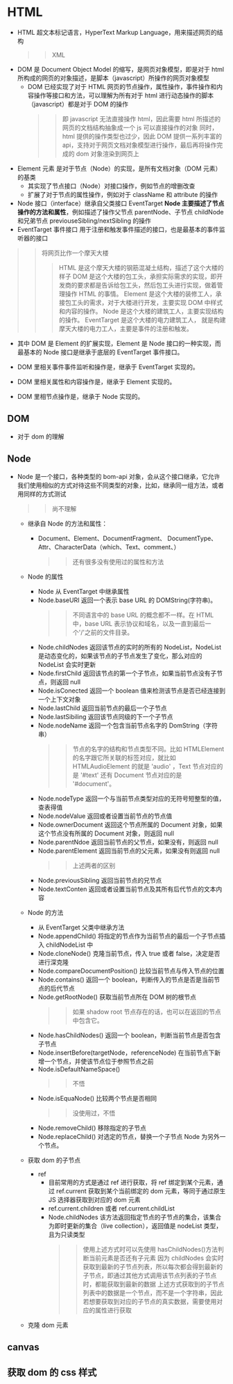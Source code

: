 # HTML

- HTML 超文本标记语言，HyperText Markup Language，用来描述网页的结构
  > > XML
- DOM 是 Document Object Model 的缩写，是网页对象模型，即是对于 html 所构成的网页的对象描述，是脚本（javascript）所操作的网页对象模型
  - DOM 已经实现了对于 HTML 网页的节点操作，属性操作，事件操作和内容操作等接口和方法，可以理解为所有对于 html 进行动态操作的脚本（javascript）都是对于 DOM 的操作
    > > 即 javascript 无法直接操作 html，因此需要 html 所描述的网页的文档结构抽象成一个 js 可以直接操作的对象
    > > 同时，html 提供的操作类型也过少，因此 DOM 提供一系列丰富的 api，支持对于网页文档对象模型进行操作，最后再将操作完成的 dom 对象渲染到网页上
- Element 元素 是对于节点（Node）的实现，是所有文档对象（DOM 元素）的基类
  - 其实现了节点接口（Node）对接口操作，例如节点的增删改查
  - 扩展了对于节点的属性操作，例如对于 className 和 attribute 的操作
- Node 接口（interface）继承自父类接口 EventTarget **Node 主要描述了节点操作的方法和属性**，例如描述了操作父节点 parentNode、子节点 childNode 和兄弟节点 previouseSibling/nextSibling 的操作
- EventTarget 事件接口 用于注册和触发事件描述的接口，也是最基本的事件监听器的接口

> > 将网页比作一个摩天大楼
> >
> > > HTML 是这个摩天大楼的钢筋混凝土结构，描述了这个大楼的样子
> > > DOM 是这个大楼的包工头，承担实际需求的实现，即开发商的要求都是告诉给包工头，然后包工头进行实现，做着管理操作 HTML 的事情。
> > > Element 是这个大楼的装修工人，承接包工头的需求，对于大楼进行开发，主要实现 DOM 中样式和内容的操作。
> > > Node 是这个大楼的建筑工人，主要实现结构的操作。
> > > EventTarget 是这个大楼的电力建筑工人， 就是构建摩天大楼的电力工人，主要是事件的注册和触发。

- 其中 DOM 是 Element 的扩展实现，Element 是 Node 接口的一种实现，而最基本的 Node 接口是继承于底层的 EventTarget 事件接口。

- DOM 里相关事件事件监听和操作是，继承于 EventTarget 实现的。
- DOM 里相关属性和内容操作是，继承于 Element 实现的。
- DOM 里相节点操作是，继承于 Node 实现的。

## DOM

- 对于 dom 的理解

## Node

- Node 是一个接口，各种类型的 bom-api 对象，会从这个接口继承，它允许我们使用相似的方式对待这些不同类型的对象，比如，继承同一组方法，或者用同样的方式测试

  > > 尚不理解

  - 继承自 Node 的方法和属性：

    - Document、Element、DocumentFragment、 DocumentType、Attr、CharacterData（which、Text、comment、）
      > > 还有很多没有使用过的属性和方法

  - Node 的属性

    - Node 从 EventTarget 中继承属性
    - Node.baseURI
      返回一个表示 base URL 的 DOMString(字符串)。
      > > 不同语言中的 base URL 的概念都不一样。在 HTML 中，base URL 表示协议和域名，以及一直到最后一个'/'之前的文件目录。
    - Node.childNodes
      返回该节点的实时的所有的 NodeList，NodeList 是动态变化的，如果该节点的子节点发生了变化，那么对应的 NodeList 会实时更新
    - Node.firstChild 返回该节点的第一个子节点，如果当前节点没有子节点，则返回 null
    - Node.isConected 返回一个 boolean 值来检测该节点是否已经连接到一个上下文对象
    - Node.lastChild 返回当前节点的最后一个子节点
    - Node.lastSibiling 返回该节点同级的下一个子节点
    - Node.nodeName 返回一个包含当前节点名字的 DomString（字符串）
      > > 节点的名字的结构和节点类型不同。比如 HTMLElement 的名字跟它所关联的标签对应，就比如 HTMLAudioElement 的就是 'audio' ，Text 节点对应的是 '#text' 还有 Document 节点对应的是 '#document'。
    - Node.nodeType 返回一个与当前节点类型对应的无符号短整型的值，查表得值
    - Node.nodeValue 返回或者设置当前节点的节点值
    - Node.ownerDocument 返回这个节点所属的 Document 对象，如果这个节点没有所属的 Document 对象，则返回 null
    - Node.parentNdoe 返回当前节点的父节点，如果没有，则返回 null
    - Node.parentElement 返回当前节点的父元素，如果没有则返回 null
      > > 上述两者的区别
    - Node.previousSibling 返回当前节点的兄节点
    - Node.textConten 返回或者设置当前节点及其所有后代节点的文本内容

  - Node 的方法

    - 从 EventTarget 父类中继承方法
    - Node.appendChild() 将指定的节点作为当前节点的最后一个子节点插入 childNodeList 中
    - Node.cloneNode() 克隆当前节点，传入 true 或者 false，决定是否进行深克隆
    - Node.compareDocumentPosition() 比较当前节点与传入节点的位置
    - Node.contains() 返回一个 boolean，判断传入的节点是否是当前节点的后代节点
    - Node.getRootNode() 获取当前节点所在 DOM 树的根节点
      > > 如果 shadow root 节点存在的话，也可以在返回的节点中包含它。
    - Node.hasChildNodes() 返回一个 boolean，判断当前节点是否包含子节点
    - Node.insertBefore(targetNode，referenceNode) 在当前节点下新增一个节点，并使该节点位于参照节点之前
    - Node.isDefaultNameSpace()
      > > 不悟
    - Node.isEquaNode() 比较两个节点是否相同
      > > 没使用过，不悟
    - Node.removeChild() 移除指定的子节点
    - Node.replaceChild() 对选定的节点，替换一个子节点 Node 为另外一个节点。

  - 获取 dom 的子节点

    - ref
      - 目前常用的方式是通过 ref 进行获取，将 ref 绑定到某个元素，通过 ref.current 获取到某个当前绑定的 dom 元素，等同于通过原生 JS 选择器获取到对应的 dom 元素
      - ref.current.children 或者 ref.current.childList
      - Node.childNodes 该方法返回指定节点的子节点的集合，该集合为即时更新的集合（live collection），返回值是 nodeList 类型，且为只读类型
        > > 使用上述方式时可以先使用 hasChildNodes()方法判断当前元素是否还有子元素
        > > 因为 childNodes 会实时获取到最新的子节点列表，所以每次都会得到最新的子节点，即通过其他方式调用该节点列表的子节点时，都能获取到最新的数据
        > > 上述方式获取到的子节点列表中的数据是一个节点，而不是一个字符串，因此若想要获取到对应的子节点的真实数据，需要使用对应的属性进行获取

  - 克隆 dom 元素

## canvas

## 获取 dom 的 css 样式
